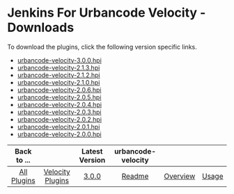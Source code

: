 # Jenkins For Urbancode Velocity - Downloads

To download the plugins, click the following version specific links.

- [urbancode-velocity-3.0.0.hpi](https://github.com/jenkinsci/urbancode-velocity-plugin/releases/download/3.0.0/urbancode-velocity-3.0.0.hpi)
- [urbancode-velocity-2.1.3.hpi](https://updates.jenkins.io/download/plugins/urbancode-velocity/2.1.3/urbancode-velocity.hpi)
- [urbancode-velocity-2.1.2.hpi](https://updates.jenkins.io/download/plugins/urbancode-velocity/2.1.2/urbancode-velocity.hpi)
- [urbancode-velocity-2.1.0.hpi](https://updates.jenkins.io/download/plugins/urbancode-velocity/2.1.0/urbancode-velocity.hpi)
- [urbancode-velocity-2.0.6.hpi](https://updates.jenkins.io/download/plugins/urbancode-velocity/2.0.6/urbancode-velocity.hpi)
- [urbancode-velocity-2.0.5.hpi](https://updates.jenkins.io/download/plugins/urbancode-velocity/2.0.5/urbancode-velocity.hpi)
- [urbancode-velocity-2.0.4.hpi](https://updates.jenkins.io/download/plugins/urbancode-velocity/2.0.4/urbancode-velocity.hpi)
- [urbancode-velocity-2.0.3.hpi](https://updates.jenkins.io/download/plugins/urbancode-velocity/2.0.3/urbancode-velocity.hpi)
- [urbancode-velocity-2.0.2.hpi](https://updates.jenkins.io/download/plugins/urbancode-velocity/2.0.2/urbancode-velocity.hpi)
- [urbancode-velocity-2.0.1.hpi](https://updates.jenkins.io/download/plugins/urbancode-velocity/2.0.1/urbancode-velocity.hpi)
- [urbancode-velocity-2.0.0.hpi](https://github.com/jenkinsci/urbancode-velocity-plugin/releases/download/2.0.0/urbancode-velocity.hpi)

|Back to ...||Latest Version|urbancode-velocity |||
| :---: | :---: | :---: | :---: | :---: | :---: |
|[All Plugins](../../index.md)|[Velocity Plugins](../README.md)|[3.0.0](https://github.com/jenkinsci/urbancode-velocity-plugin/releases/download/3.0.0/urbancode-velocity-3.0.0.hpi)|[Readme](README.md)|[Overview](overview.md)|[Usage](usage.md)|
